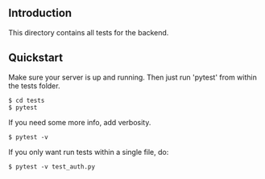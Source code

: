 ## Introduction

This directory contains all tests for the backend.

## Quickstart

Make sure your server is up and running. Then just run 'pytest' from within the tests folder.

```
$ cd tests
$ pytest
```

If you need some more info, add verbosity.
```
$ pytest -v
```

If you only want run tests within a single file, do:
```
$ pytest -v test_auth.py
```
